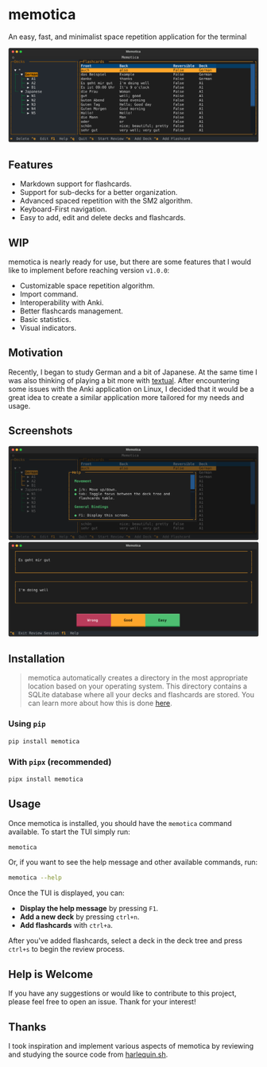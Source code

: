 # memotica

An easy, fast, and minimalist space repetition application for the terminal

![Main screen screenshot](./assets/memotica_tui.svg)

## Features

- Markdown support for flashcards.
- Support for sub-decks for a better organization.
- Advanced spaced repetition with the SM2 algorithm.
- Keyboard-First navigation.
- Easy to add, edit and delete decks and flashcards.

## WIP

memotica is nearly ready for use, but there are some features that I would like to implement before reaching version `v1.0.0`:

- Customizable space repetition algorithm.
- Import command.
- Interoperability with Anki.
- Better flashcards management.
- Basic statistics.
- Visual indicators.

## Motivation

Recently, I began to study German and a bit of Japanese. At the same time I was also thinking of playing a bit more with [textual](https://textual.textualize.io/). After encountering some issues with the Anki application on Linux, I decided that it would be a great idea to create a similar application more tailored for my needs and usage.

## Screenshots

![Help modal](./assets/memotica_help.svg)
![Review Screen](./assets/memotica_review_answer.svg)

## Installation

> memotica automatically creates a directory in the most appropriate location based on your operating system. This directory contains a SQLite database where all your decks and flashcards are stored. You can learn more about how this is done [here](https://click.palletsprojects.com/en/8.1.x/api/#click.get_app_dir).

### Using `pip`

```bash
pip install memotica
```

### With `pipx` (recommended)

```bash
pipx install memotica
```

## Usage

Once memotica is installed, you should have the `memotica` command available. To start the TUI simply run:

```bash
memotica
```

Or, if you want to see the help message and other available commands, run:

```bash
memotica --help
```

Once the TUI is displayed, you can:

- **Display the help message** by pressing `F1`.
- **Add a new deck** by pressing `ctrl+n`.
- **Add flashcards** with `ctrl+a`.

After you've added flashcards, select a deck in the deck tree and press `ctrl+s` to begin the review process.

## Help is Welcome

If you have any suggestions or would like to contribute to this project, please feel free to open an issue. Thank for your interest!

## Thanks

I took inspiration and implement various aspects of memotica by reviewing and studying the source code from [harlequin.sh](https://harlequin.sh/).
